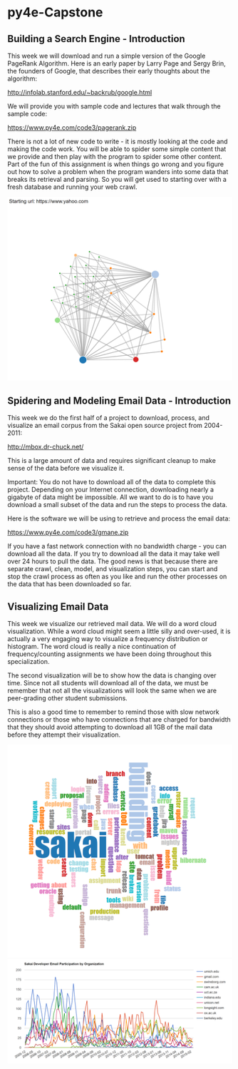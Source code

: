 # py4e-Capstone

## Building a Search Engine - Introduction
This week we will download and run a simple version of the Google PageRank Algorithm.  Here is an early paper by Larry Page and Sergy Brin, the founders of Google, that describes their early thoughts about the algorithm:

http://infolab.stanford.edu/~backrub/google.html

We will provide you with sample code and lectures that walk through the sample code:

https://www.py4e.com/code3/pagerank.zip

There is not a lot of new code to write - it is mostly looking at the code and making the code work.  You will be able to spider some simple content that we provide and then play with the program to spider some other content.  Part of the fun of this assignment is when things go wrong and you figure out how to solve a problem when the program wanders into some data that breaks its retrieval and parsing.  So you will get used to starting over with a fresh database and running your web crawl.

![PageRank ScreenShot](yahoo.png)



## Spidering and Modeling Email Data - Introduction
This week we do the first half of a project to download, process, and visualize an email corpus from the Sakai open source project from 2004-2011:

http://mbox.dr-chuck.net/

This is a large amount of data and requires significant cleanup to make sense of the data before we visualize it.

Important: You do not have to download all of the data to complete this project.  Depending on your Internet connection, downloading nearly a gigabyte of data might be impossible.  All we want to do is to have you download a small subset of the data and run the steps to process the data.  

Here is the software we will be using to retrieve and process the email data:

https://www.py4e.com/code3/gmane.zip

If you have a fast network connection with no bandwidth charge - you can download all the data.   If you try to download all the data it may take well over 24 hours to pull the data.  The good news is that because there are separate crawl, clean, model, and visualization steps, you can start and stop the crawl process as often as you like and run the other processes on the data that has been downloaded so far.


## Visualizing Email Data
This week we visualize our retrieved mail data.    We will do a word cloud visualization.   While a word cloud might seem a little silly and over-used, it is actually a very engaging way to visualize a frequency distribution or histogram.   The word cloud is really a nice continuation of frequency/counting assignments we have been doing throughout this specialization.

The second visualization will be to show how the data is changing over time.   Since not all students will download all of the data, we must be remember that not all the visualizations will look the same when we are peer-grading other student submissions.

This is also a good time to remember to remind those with slow network connections or those who have connections that are charged for bandwidth that they should avoid attempting to download all 1GB of the mail data before they attempt their visualization.

![avatar](word.png)
![avatar](month.png)